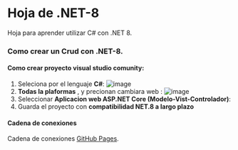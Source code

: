 # Hoja de .NET-8
Hoja para aprender utilizar C# con .NET 8.

### Como crear un Crud con .NET-8.

#### Como crear proyecto visual studio comunity:
1. Seleciona por el lenguaje **C#**:
![image](https://github.com/user-attachments/assets/4e6d8753-d291-4f12-bc24-5d5428e0a6e6)
2. **Todas la plaformas** , y precionan cambiara web :
 ![image](https://github.com/user-attachments/assets/4657deaa-2b51-4b2d-879c-c53820e54065)
3. Seleccionar **Aplicacion web ASP.NET Core (Modelo-Vist-Controlador)**:
4. Guarda el proyecto con **compatibilidad NET.8 a largo plazo**

#### Cadena de conexiones 
Cadena de conexiones [GitHub Pages]([https://pages.github.com/](https://github.com/franklincaza/Hoja-de-.NET-8/blob/main/cadena%20de%20conexion)).

